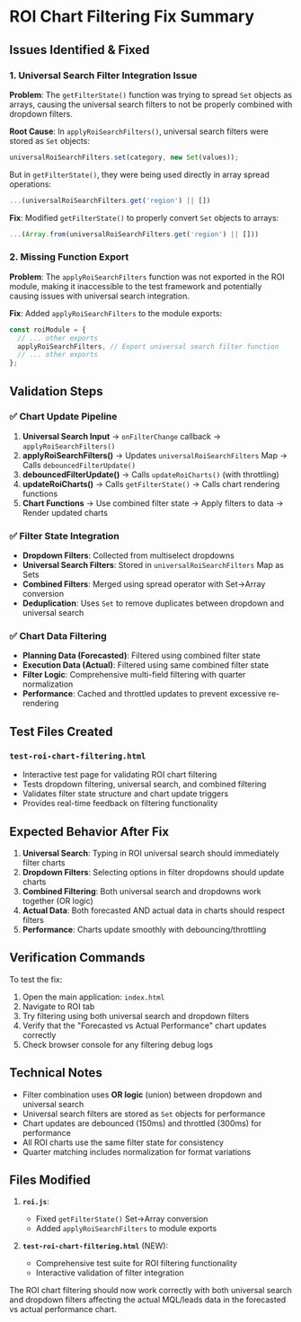 # ROI Chart Filtering Fix Summary

## Issues Identified & Fixed

### 1. **Universal Search Filter Integration Issue**
**Problem**: The `getFilterState()` function was trying to spread `Set` objects as arrays, causing the universal search filters to not be properly combined with dropdown filters.

**Root Cause**: In `applyRoiSearchFilters()`, universal search filters were stored as `Set` objects:
```javascript
universalRoiSearchFilters.set(category, new Set(values));
```

But in `getFilterState()`, they were being used directly in array spread operations:
```javascript
...(universalRoiSearchFilters.get('region') || [])
```

**Fix**: Modified `getFilterState()` to properly convert `Set` objects to arrays:
```javascript
...(Array.from(universalRoiSearchFilters.get('region') || []))
```

### 2. **Missing Function Export**
**Problem**: The `applyRoiSearchFilters` function was not exported in the ROI module, making it inaccessible to the test framework and potentially causing issues with universal search integration.

**Fix**: Added `applyRoiSearchFilters` to the module exports:
```javascript
const roiModule = {
  // ... other exports
  applyRoiSearchFilters, // Export universal search filter function
  // ... other exports
};
```

## Validation Steps

### ✅ Chart Update Pipeline
1. **Universal Search Input** → `onFilterChange` callback → `applyRoiSearchFilters()`
2. **applyRoiSearchFilters()** → Updates `universalRoiSearchFilters` Map → Calls `debouncedFilterUpdate()`
3. **debouncedFilterUpdate()** → Calls `updateRoiCharts()` (with throttling)
4. **updateRoiCharts()** → Calls `getFilterState()` → Calls chart rendering functions
5. **Chart Functions** → Use combined filter state → Apply filters to data → Render updated charts

### ✅ Filter State Integration
- **Dropdown Filters**: Collected from multiselect dropdowns
- **Universal Search Filters**: Stored in `universalRoiSearchFilters` Map as Sets
- **Combined Filters**: Merged using spread operator with Set→Array conversion
- **Deduplication**: Uses `Set` to remove duplicates between dropdown and universal search

### ✅ Chart Data Filtering
- **Planning Data (Forecasted)**: Filtered using combined filter state
- **Execution Data (Actual)**: Filtered using same combined filter state  
- **Filter Logic**: Comprehensive multi-field filtering with quarter normalization
- **Performance**: Cached and throttled updates to prevent excessive re-rendering

## Test Files Created

### `test-roi-chart-filtering.html`
- Interactive test page for validating ROI chart filtering
- Tests dropdown filtering, universal search, and combined filtering
- Validates filter state structure and chart update triggers
- Provides real-time feedback on filtering functionality

## Expected Behavior After Fix

1. **Universal Search**: Typing in ROI universal search should immediately filter charts
2. **Dropdown Filters**: Selecting options in filter dropdowns should update charts
3. **Combined Filtering**: Both universal search and dropdowns work together (OR logic)
4. **Actual Data**: Both forecasted AND actual data in charts should respect filters
5. **Performance**: Charts update smoothly with debouncing/throttling

## Verification Commands

To test the fix:
1. Open the main application: `index.html`
2. Navigate to ROI tab
3. Try filtering using both universal search and dropdown filters
4. Verify that the "Forecasted vs Actual Performance" chart updates correctly
5. Check browser console for any filtering debug logs

## Technical Notes

- Filter combination uses **OR logic** (union) between dropdown and universal search
- Universal search filters are stored as `Set` objects for performance
- Chart updates are debounced (150ms) and throttled (300ms) for performance
- All ROI charts use the same filter state for consistency
- Quarter matching includes normalization for format variations

## Files Modified

1. **`roi.js`**:
   - Fixed `getFilterState()` Set→Array conversion
   - Added `applyRoiSearchFilters` to module exports

2. **`test-roi-chart-filtering.html`** (NEW):
   - Comprehensive test suite for ROI filtering functionality
   - Interactive validation of filter integration

The ROI chart filtering should now work correctly with both universal search and dropdown filters affecting the actual MQL/leads data in the forecasted vs actual performance chart.

